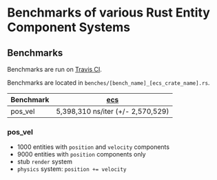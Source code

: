 # Benchmarks of various Rust Entity Component Systems

## Benchmarks
Benchmarks are run on [Travis CI](https://travis-ci.org/lschmierer/ecs_bench/).

Benchmarks are located in `benches/[bench_name]_[ecs_crate_name].rs`.

 Benchmark | [ecs](https://github.com/HeroesGrave/ecs-rs)
 --------- |:-----------------------------------------------:
 pos_vel   | 5,398,310 ns/iter (+/- 2,570,529)

### pos_vel
 * 1000 entities with `position` and `velocity` components
 * 9000 entities with `position` components only
 * stub `render` system
 * `physics` system: `position += velocity`
